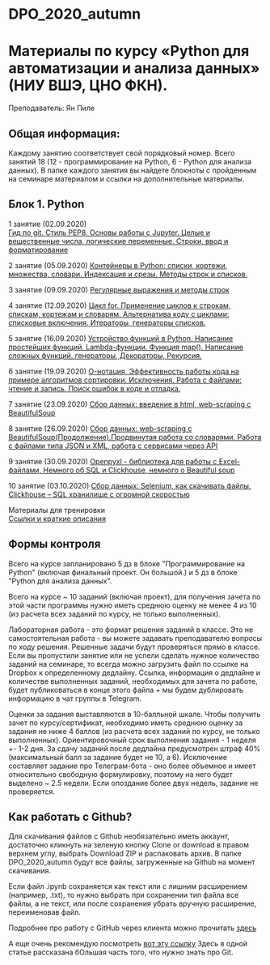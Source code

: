 # DPO_2020_autumn

# Материалы по курсу «Python для автоматизации и анализа данных» (НИУ ВШЭ, ЦНО ФКН).

Преподаватель: Ян Пиле

## Общая информация:
Каждому занятию соответствует свой порядковый номер. Всего занятий 18 (12 - программирование на Python, 6 - Python для анализа данных). В папке каждого занятия вы найдете блокноты с пройденным на семинаре материалом и ссылки на дополнительные материалы.

## Блок 1. Python

1 занятие (02.09.2020)  
[Гид по git. Стиль PEP8. Основы работы с Jupyter. Целые и вещественные числа, логические переменные. Строки, ввод и форматирование](https://github.com/pileyan/DPO_2020_autumn/tree/master/lect1)

2 занятие (05.09.2020) 
[Контейнеры в Python: списки, кортежи, множества, словари. Индексация и срезы. Методы строк и списков.](https://github.com/pileyan/DPO_2020_autumn/tree/master/lect2)

3 занятие (09.09.2020)
[Регулярные выражения и методы строк](https://github.com/pileyan/DPO_2020_autumn/tree/master/lect3)

4 занятие (12.09.2020)
[Цикл for. Применение циклов к строкам, спискам, кортежам и словарям. Альтернатива коду с циклами: списковые включения. Итераторы, генераторы списков.](https://github.com/pileyan/DPO_2020_autumn/tree/master/lect4)

5 занятие (16.09.2020)
[Устройство функций в Python. Написание простейших функций. Lambda-функции. Функция map(). Написание сложных функций. генераторы, Декораторы, Рекурсия.](https://github.com/pileyan/DPO_2020_autumn/tree/master/lect5)

6 занятие (19.09.2020)
[О-нотация, Эффективность работы кода на примере алгоритмов сортировки. Исключения. Работа с файлами: чтение и запись. Поиск ошибок в коде и отладка.](https://github.com/pileyan/DPO_2020_autumn/tree/master/lect6)

7 занятие (23.09.2020)
[Сбор данных: введение в html, web-scraping с BeautifulSoup](https://github.com/pileyan/DPO_2020_autumn/tree/master/lect7)

8 занятие (26.09.2020)
[Сбор данных: web-scraping с BeautifulSoup(Продолжение).Продвинутая работа со словарями. Работа с файлами типа JSON и XML, работа с сервисами через API](https://github.com/pileyan/DPO_2020_autumn/tree/master/lect8)

9 занятие (30.09.2020)
[Openpyxl - библиотека для работы с Excel-файлами, Немного об SQL и Clickhouse, немного о Beautiful soup](https://github.com/pileyan/DPO_2020_autumn/tree/master/lect9)

10 занятие (03.10.2020)
[Сбор данных: Selenium, как скачивать файлы, Clickhouse – SQL хранилище с огромной скоростью](https://github.com/pileyan/DPO_2020_autumn/tree/master/lect10)

Материалы для тренировки  
[Ссылки и краткие описания](https://github.com/rogovich/2020_DPO_PythonProg/blob/master/dopmaterialy.md)


## Формы контроля
Всего на курсе запланировано 5 дз в блоке "Программирование на Python" (включая финальный проект. Он большой.) и 5 дз в блоке "Python для анализа данных".

Всего на курсе ~ 10 заданий (включая проект), для получения зачета по этой части программы нужно иметь среднюю оценку не менее 4 из 10 (из расчета всех заданий по курсу, не только выполненных).

Лабораторная работа - это формат решения заданий в классе. Это не самостоятельная работа - вы можете задавать преподавателю вопросы по ходу решения. Решенные задачи будут проверяться прямо в классе. Если вы пропустили занятие или не успели сделать нужное количество заданий на семинаре, то всегда можно загрузить файл по ссылке на Dropbox к определенному дедлайну. Ссылка, информация о дедлайне и количестве выполненных заданий, необходимых для зачета по работе, будет публиковаться в конце этого файла + мы будем дублировать информацию в чат группы в Telegram.

Оценки за задания выставляются в 10-балльной шкале. Чтобы получить зачет по курсу/сертификат, необходимо иметь среднюю оценку за задания не ниже 4 баллов (из расчета всех заданий по курсу, не только выполненных). Ориентировочный срок выполнения задания - 1 неделя +- 1-2 дня. 
За сдачу заданий после дедлайна предусмотрен штраф 40% (максимальный балл за задание будет не 10, а 6). Исключение составляет задание про Телеграм-бота - оно более объемное и имеет относительно свободную формулировку, поэтому на него будет выделено ~ 2.5 недели. 
Если опоздание более двух недель, задание не проверяется.

## Как работать с Github?
Для скачивания файлов с Github необязательно иметь аккаунт, достаточно кликнуть на зеленую кнопку Clone or download в правом верхнем углу, выбрать Download ZIP и распаковать архив. В папке DPO_2020_autumn будут все файлы, загруженные на Github на момент скачивания.

Если файл .ipynb сохраняется как текст или с лишним расширением (например, .txt), то нужно выбрать при сохранении тип файла все файлы, 
а не текст, или после сохранения убрать вручную расширение, переименовав файл.

Подробнее про работу с GitHub через клиента можно прочитать [здесь](https://github.com/pileyan/DPO_2020_autumn/blob/master/lect1/2020_DPO_1_0_git.ipynb)

А еще очень рекомендую посмотреть [вот эту ссылку](https://towardsdatascience.com/getting-started-with-git-and-github-6fcd0f2d4ac6)
Здесь в одной статье рассказана бОльшая часть того, что нужно знать про Git.
